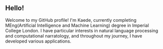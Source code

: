 ## Hello!

Welcome to my GitHub profile! I'm Kaede, currently completing MEng(Artificial Intelligence and Machine Learning) degree in Imperial College London. I have particular interests in natural language processing and computational narratology, and throughout my journey, I have developed various applications.
